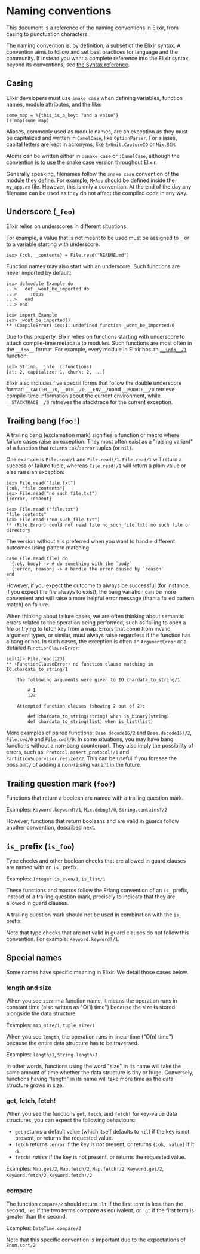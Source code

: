 <!--
  SPDX-License-Identifier: Apache-2.0
  SPDX-FileCopyrightText: 2021 The Elixir Team
  SPDX-FileCopyrightText: 2012 Plataformatec
-->

# Naming conventions

This document is a reference of the naming conventions in Elixir, from casing to punctuation characters.

The naming convention is, by definition, a subset of the Elixir syntax. A convention aims to
follow and set best practices for language and the community. If instead you want a complete reference into the Elixir syntax, beyond its conventions, see [the Syntax reference](syntax-reference.md).

## Casing

Elixir developers must use `snake_case` when defining variables, function names, module attributes, and the like:

    some_map = %{this_is_a_key: "and a value"}
    is_map(some_map)

Aliases, commonly used as module names, are an exception as they must be capitalized and written in `CamelCase`, like `OptionParser`. For aliases, capital letters are kept in acronyms, like `ExUnit.CaptureIO` or `Mix.SCM`.

Atoms can be written either in `:snake_case` or `:CamelCase`, although the convention is to use the snake case version throughout Elixir.

Generally speaking, filenames follow the `snake_case` convention of the module they define. For example, `MyApp` should be defined inside the `my_app.ex` file. However, this is only a convention. At the end of the day any filename can be used as they do not affect the compiled code in any way.

## Underscore (`_foo`)

Elixir relies on underscores in different situations.

For example, a value that is not meant to be used must be assigned to `_` or to a variable starting with underscore:

    iex> {:ok, _contents} = File.read("README.md")

Function names may also start with an underscore. Such functions are never imported by default:

    iex> defmodule Example do
    ...>   def _wont_be_imported do
    ...>     :oops
    ...>   end
    ...> end

    iex> import Example
    iex> _wont_be_imported()
    ** (CompileError) iex:1: undefined function _wont_be_imported/0

Due to this property, Elixir relies on functions starting with underscore to attach compile-time metadata to modules. Such functions are most often in the `__foo__` format. For example, every module in Elixir has an [`__info__/1`](`c:Module.__info__/1`) function:

    iex> String.__info__(:functions)
    [at: 2, capitalize: 1, chunk: 2, ...]

Elixir also includes five special forms that follow the double underscore format: `__CALLER__/0`, `__DIR__/0`, `__ENV__/0`and `__MODULE__/0` retrieve compile-time information about the current environment, while `__STACKTRACE__/0` retrieves the stacktrace for the current exception.

## Trailing bang (`foo!`)

A trailing bang (exclamation mark) signifies a function or macro where failure cases raise an exception. They most often exist as a "raising variant" of a function that returns `:ok`/`:error` tuples (or `nil`).

One example is `File.read/1` and `File.read!/1`. `File.read/1` will return a success or failure tuple, whereas `File.read!/1` will return a plain value or else raise an exception:

    iex> File.read("file.txt")
    {:ok, "file contents"}
    iex> File.read("no_such_file.txt")
    {:error, :enoent}

    iex> File.read!("file.txt")
    "file contents"
    iex> File.read!("no_such_file.txt")
    ** (File.Error) could not read file no_such_file.txt: no such file or directory

The version without `!` is preferred when you want to handle different outcomes using pattern matching:

    case File.read(file) do
      {:ok, body} -> # do something with the `body`
      {:error, reason} -> # handle the error caused by `reason`
    end

However, if you expect the outcome to always be successful (for instance, if you expect the file always to exist), the bang variation can be more convenient and will raise a more helpful error message (than a failed pattern match) on failure.

When thinking about failure cases, we are often thinking about semantic errors related to the operation being performed, such as failing to open a file or trying to fetch key from a map. Errors that come from invalid argument types, or similar, must always raise regardless if the function has a bang or not. In such cases, the exception is often an `ArgumentError` or a detailed `FunctionClauseError`:

    iex(1)> File.read(123)
    ** (FunctionClauseError) no function clause matching in IO.chardata_to_string/1

        The following arguments were given to IO.chardata_to_string/1:

            # 1
            123

        Attempted function clauses (showing 2 out of 2):

            def chardata_to_string(string) when is_binary(string)
            def chardata_to_string(list) when is_list(list)

More examples of paired functions: `Base.decode16/2` and `Base.decode16!/2`, `File.cwd/0` and `File.cwd!/0`. In some situations, you may have bang functions without a non-bang counterpart. They also imply the possibility of errors, such as: `Protocol.assert_protocol!/1` and `PartitionSupervisor.resize!/2`. This can be useful if you foresee the possibility of adding a non-raising variant in the future.

## Trailing question mark (`foo?`)

Functions that return a boolean are named with a trailing question mark.

Examples: `Keyword.keyword?/1`, `Mix.debug?/0`, `String.contains?/2`

However, functions that return booleans and are valid in guards follow another convention, described next.

## `is_` prefix (`is_foo`)

Type checks and other boolean checks that are allowed in guard clauses are named with an `is_` prefix.

Examples: `Integer.is_even/1`, `is_list/1`

These functions and macros follow the Erlang convention of an `is_` prefix, instead of a trailing question mark, precisely to indicate that they are allowed in guard clauses.

A trailing question mark should not be used in combination with the `is_` prefix.

Note that type checks that are not valid in guard clauses do not follow this convention. For example: `Keyword.keyword?/1`.

## Special names

Some names have specific meaning in Elixir. We detail those cases below.

### length and size

When you see `size` in a function name, it means the operation runs in constant time (also written as "O(1) time") because the size is stored alongside the data structure.

Examples: `map_size/1`, `tuple_size/1`

When you see `length`, the operation runs in linear time ("O(n) time") because the entire data structure has to be traversed.

Examples: `length/1`, `String.length/1`

In other words, functions using the word "size" in its name will take the same amount of time whether the data structure is tiny or huge. Conversely, functions having "length" in its name will take more time as the data structure grows in size.

### get, fetch, fetch!

When you see the functions `get`, `fetch`, and `fetch!` for key-value data structures, you can expect the following behaviours:

  * `get` returns a default value (which itself defaults to `nil`) if the key is not present, or returns the requested value.
  * `fetch` returns `:error` if the key is not present, or returns `{:ok, value}` if it is.
  * `fetch!` *raises* if the key is not present, or returns the requested value.

Examples: `Map.get/2`, `Map.fetch/2`, `Map.fetch!/2`, `Keyword.get/2`, `Keyword.fetch/2`, `Keyword.fetch!/2`

### compare

The function `compare/2` should return `:lt` if the first term is less than the second, `:eq` if the two
terms compare as equivalent, or `:gt` if the first term is greater than the second.

Examples: `DateTime.compare/2`

Note that this specific convention is important due to the expectations of `Enum.sort/2`
